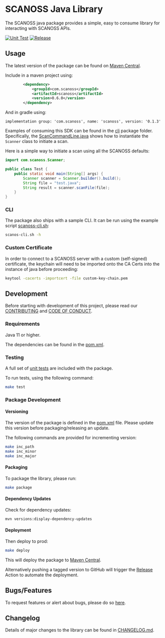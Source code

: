 # SCANOSS Java Library

The SCANOSS java package provides a simple, easy to consume library for interacting with SCANOSS APIs.

[![Unit Test](https://github.com/scanoss/scanoss.java/actions/workflows/java-ci.yml/badge.svg)](https://github.com/scanoss/scanoss.java/actions/workflows/java-ci.yml)
[![Release](https://github.com/scanoss/scanoss.java/actions/workflows/release.yml/badge.svg)](https://github.com/scanoss/scanoss.java/actions/workflows/release.yml)

## Usage

The latest version of the package can be found
on [Maven Central](https://central.sonatype.com/artifact/com.scanoss/scanoss).

Include in a maven project using:

```xml
        <dependency>
            <groupId>com.scanoss</groupId>
            <artifactId>scanoss</artifactId>
            <version>0.6.0</version>
        </dependency>
```

And in gradle using:

```
implementation group: 'com.scanoss', name: 'scanoss', version: '0.1.3'
```

Examples of consuming this SDK can be found in the [cli](src/main/java/com/scanoss/cli) package folder.
Specifically, the [ScanCommandLine.java](src/main/java/com/scanoss/cli/ScanCommandLine.java) shows how to instantiate
the `Scanner` class to initiate a scan.

Here is a simple way to initiate a scan using all the SCANOSS defaults:

```java
import com.scanoss.Scanner;

public class Test {
    public static void main(String[] args) {
        Scanner scanner = Scanner.builder().build();
        String file = "test.java";
        String result = scanner.scanFile(file);
    }
}
```

### CLI

The package also ships with a sample CLI. It can be run using the example script [scanoss-cli.sh](scanoss-cli.sh):

```bash
scanos-cli.sh -h
```

### Custom Certificate
In order to connect to a SCANOSS server with a custom (self-signed) certificate,
the keychain will need to be imported onto the CA Certs into the instance of java before proceeding:

```bash
keytool -cacerts -importcert -file custom-key-chain.pem
```

## Development

Before starting with development of this project, please read our [CONTRIBUTING](CONTRIBUTING.md)
and [CODE OF CONDUCT](CODE_OF_CONDUCT.md).

### Requirements

Java 11 or higher.

The dependencies can be found in the [pom.xml](pom.xml).

### Testing

A full set of [unit tests](src/test/java/com/scanoss) are included with the package.

To run tests, using the following command:

```bash
make test
```

### Package Development

#### Versioning

The version of the package is defined in the [pom.xml](pom.xml) file. Please update this version before
packaging/releasing an update.

The following commands are provided for incrementing version:

```bash
make inc_path
make inc_minor
make inc_major
```

#### Packaging

To package the library, please run:

```bash
make package
```

#### Dependency Updates

Check for dependency updates:

```bash
mvn versions:display-dependency-updates
```

#### Deployment

Then deploy to prod:

```bash
make deploy
```

This will deploy the package to [Maven Central](https://central.sonatype.com/artifact/com.scanoss/scanoss).

Alternatively pushing a tagged version to GitHub will trigger
the [Release](https://github.com/scanoss/scanoss.java/actions/workflows/release.yml) Action to automate the deployment.

## Bugs/Features

To request features or alert about bugs, please do so [here](https://github.com/scanoss/scanoss.java/issues).

## Changelog

Details of major changes to the library can be found in [CHANGELOG.md](CHANGELOG.md).
